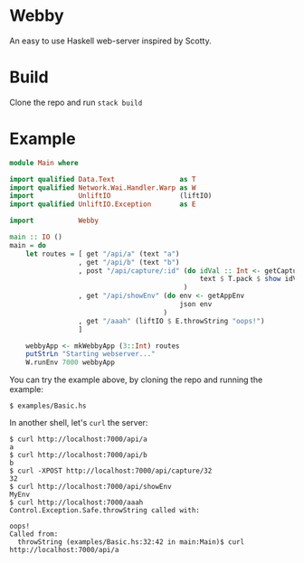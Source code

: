 # Webby

An easy to use Haskell web-server inspired by Scotty.

# Build

Clone the repo and run `stack build`

# Example

``` haskell
module Main where

import qualified Data.Text                as T
import qualified Network.Wai.Handler.Warp as W
import           UnliftIO                 (liftIO)
import qualified UnliftIO.Exception       as E

import           Webby

main :: IO ()
main = do
    let routes = [ get "/api/a" (text "a")
                 , get "/api/b" (text "b")
                 , post "/api/capture/:id" (do idVal :: Int <- getCapture "id"
                                               text $ T.pack $ show idVal
                                           )
                 , get "/api/showEnv" (do env <- getAppEnv
                                          json env
                                      )
                 , get "/aaah" (liftIO $ E.throwString "oops!")
                 ]

    webbyApp <- mkWebbyApp (3::Int) routes
    putStrLn "Starting webserver..."
    W.runEnv 7000 webbyApp
```

You can try the example above, by cloning the repo and running the
example:

``` shell
$ examples/Basic.hs
```

In another shell, let's `curl` the server:

``` shell
$ curl http://localhost:7000/api/a
a
$ curl http://localhost:7000/api/b
b
$ curl -XPOST http://localhost:7000/api/capture/32
32
$ curl http://localhost:7000/api/showEnv
MyEnv
$ curl http://localhost:7000/aaah
Control.Exception.Safe.throwString called with:

oops!
Called from:
  throwString (examples/Basic.hs:32:42 in main:Main)$ curl http://localhost:7000/api/a
```
